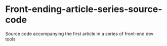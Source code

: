 # Front-ending-article-series-source-code
Source code accompanying the first article in a series of front-end dev tools

